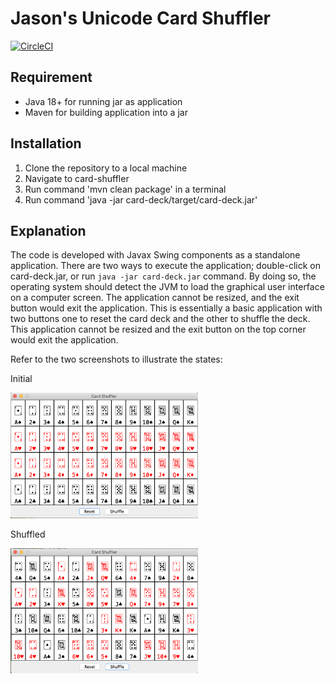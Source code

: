 # Jason's Unicode Card Shuffler
[![CircleCI](https://dl.circleci.com/status-badge/img/gh/jmsweb/card-shuffler/tree/master.svg?style=svg)](https://dl.circleci.com/status-badge/redirect/gh/jmsweb/card-shuffler/tree/master)


## Requirement

- Java 18+ for running jar as application
- Maven for building application into a jar

## Installation

1. Clone the repository to a local machine
2. Navigate to card-shuffler
3. Run command 'mvn clean package' in a terminal
4. Run command 'java -jar card-deck/target/card-deck.jar'

## Explanation
The code is developed with Javax Swing components as a standalone application. There are two ways to execute the application; double-click on card-deck.jar, or run `java -jar card-deck.jar` command. By doing so, the operating system should detect the JVM to load the graphical user interface on a computer screen. The application cannot be resized, and the exit button would exit the application. This is essentially a basic application with two buttons one to reset the card deck and the other to shuffle the deck. This application cannot be resized and the exit button on the top corner would exit the application.  

Refer to the two screenshots to illustrate the states:

Initial

<img src="screenshot/InitialState.png" width="300" />

Shuffled

<img src="screenshot/ShuffledState.png" width="300" />